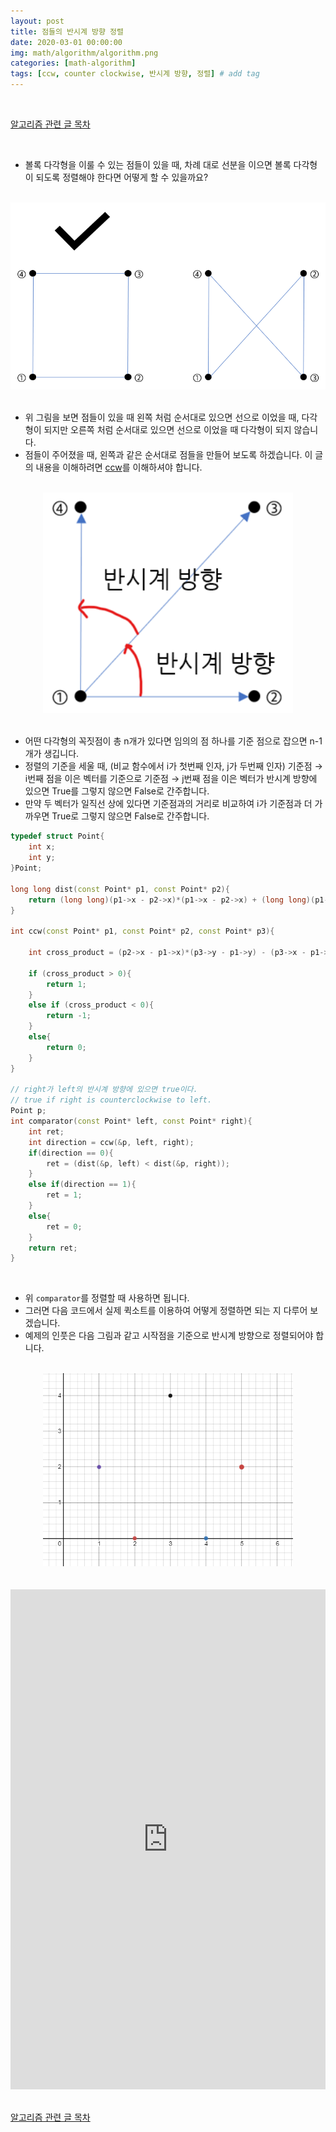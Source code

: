 ```yaml
---
layout: post
title: 점들의 반시계 방향 정렬
date: 2020-03-01 00:00:00
img: math/algorithm/algorithm.png
categories: [math-algorithm] 
tags: [ccw, counter clockwise, 반시계 방향, 정렬] # add tag
---
```


<br>

[알고리즘 관련 글 목차](https://gaussian37.github.io/math-algorithm-table/)

<br>

- 볼록 다각형을 이룰 수 있는 점들이 있을 때, 차례 대로 선분을 이으면 볼록 다각형이 되도록 정렬해야 한다면 어떻게 할 수 있을까요?

<br>
<center><img src="../assets/img/math/algorithm/ccw_sort/0.png" alt="Drawing" style="width: 600px;"/></center>
<br>

- 위 그림을 보면 점들이 있을 때 왼쪽 처럼 순서대로 있으면 선으로 이었을 때, 다각형이 되지만 오른쪽 처럼 순서대로 있으면 선으로 이었을 때 다각형이 되지 않습니다.
- 점들이 주어졌을 때, 왼쪽과 같은 순서대로 점들을 만들어 보도록 하겠습니다. 이 글의 내용을 이해하려면 [ccw](https://gaussian37.github.io/math-algorithm-ccw/)를 이해하셔야 합니다.

<br>
<center><img src="../assets/img/math/algorithm/ccw_sort/1.png" alt="Drawing" style="width: 400px;"/></center>
<br>

- 어떤 다각형의 꼭짓점이 총 n개가 있다면 임의의 점 하나를 기준 점으로 잡으면 n-1개가 생깁니다. 
- 정렬의 기준을 세울 때, (비교 함수에서 i가 첫번째 인자, j가 두번째 인자) 기준점 → i번째 점을 이은 벡터를 기준으로 기준점 → j번째 점을 이은 벡터가 반시계 방향에 있으면 True를 그렇지 않으면 False로 간주합니다.
- 만약 두 벡터가 일직선 상에 있다면 기준점과의 거리로 비교하여 i가 기준점과 더 가까우면 True로 그렇지 않으면 False로 간주합니다.

```cpp
typedef struct Point{
    int x;
    int y;
}Point;

long long dist(const Point* p1, const Point* p2){
    return (long long)(p1->x - p2->x)*(p1->x - p2->x) + (long long)(p1->y - p2->y)*(p1->y - p2->y);
}

int ccw(const Point* p1, const Point* p2, const Point* p3){

    int cross_product = (p2->x - p1->x)*(p3->y - p1->y) - (p3->x - p1->x)*(p2->y - p1->y);

    if (cross_product > 0){
        return 1;
    }
    else if (cross_product < 0){
        return -1;
    }
    else{
        return 0;
    }
}

// right가 left의 반시계 방향에 있으면 true이다.
// true if right is counterclockwise to left.
Point p;
int comparator(const Point* left, const Point* right){
    int ret;
    int direction = ccw(&p, left, right);
    if(direction == 0){
        ret = (dist(&p, left) < dist(&p, right));
    }
    else if(direction == 1){
        ret = 1;
    }
    else{
        ret = 0;
    }
    return ret;
}

```

<br>

- 위 `comparator`를 정렬할 때 사용하면 됩니다.
- 그러면 다음 코드에서 실제 퀵소트를 이용하여 어떻게 정렬하면 되는 지 다루어 보겠습니다.
- 예제의 인풋은 다음 그림과 같고 시작점을 기준으로 반시계 방향으로 정렬되어야 합니다.

<br>
<center><img src="../assets/img/math/algorithm/ccw_sort/2.png" alt="Drawing" style="width: 400px;"/></center>
<br>

<br>

<iframe height="800px" width="100%" src="https://repl.it/@gaussian37/ccwsort?lite=true" scrolling="no" frameborder="no" allowtransparency="true" allowfullscreen="true" sandbox="allow-forms allow-pointer-lock allow-popups allow-same-origin allow-scripts allow-modals"></iframe>

<br>

<br>

[알고리즘 관련 글 목차](https://gaussian37.github.io/math-algorithm-table/)

<br>

